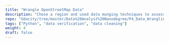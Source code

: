 ```yaml
---
title: "Wrangle OpenStreetMap Data"
description: "Chose a region and used data munging techniques to assess the quality of the data for validity, accuracy, completeness, consistency and uniformity."
repo: "Udacity/tree/master/Data%20Analyst%20Nanodegree/P4_Data_Wrangling" # delete this line if you want blog-like posts for projects
tags: ["Python", "data verification", "data cleaning"]
weight: 4
draft: false
---
```

